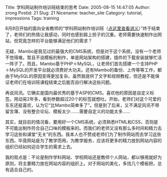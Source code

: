 Title: 学科网站制作培训班结束的思考
Date: 2005-08-15 14:47:05
Author: zrong
Postid: 21
Slug: 21
Nicename: teacher_site
Category: tutorial, impressions
Tags: training

8月8日开始的面向全省教师的“学科网站制作培训班（[点这里查看讲义](http://cai.mediasky.cn/index.php?option=com_content&task=view&id=53&Itemid=13 "学科网站设计与制作培训班 讲义在线阅读")）”终于结束了，老师们的热情让我感动，同时也感到肩上担子的沉重。老师需要快速制作出网站，但究竟怎样的平台能够满足他们的需求？

无疑，Mambo是我见过的最强大的CMS系统，但是对于这个系统，没有一个老师不觉得难。暂且不说模板的制作，单是网站架构的搭建，插件的下载安装就够忙活一阵子了。而且，Mambo基于PHP＋MySQL，让老师们首先搭建一个支持PHP＋MySQL的开发平台就必须费好大功夫。还有Mambo的备份、上传等等工作，都由于MySQL的原因变得更加复杂。虽然我提供了文字和视频教程，但还是不能保证老师们在培训班课程结束之后能否自行解决这些问题。

再说风讯。它确实是国内最优秀的基于ASP的CMS。喜欢他的原因是自定义标签。用动易2年多，看到参数超过20个的标签就想吐。开始，老师们对这个可爱的东东还挺喜欢，认为它“比Mambo简单多了”。但是到了后来，又不满足风讯不带留言簿、没有整合论坛、模板太少.......需要自定义的功能太多......

其实，就目前的情况看，要用好一个CMS系统，必须熟悉HTML和CSS，否则是不可能出制作符合自己口味的模板来的。而我们的老师又没有那么多时间和精力去学习这些和课堂“无关”的东西。我本人也不赞成老师们为了制作网站而去学习这些东西。毕竟网站是为了教学而用，为教学服务，应该将更多的精力放到网站内容的组织已经如何迎合学生的需求上去。

我的观点是：不论是制作学科网站、学校网站还是教师个人网站，都以够用就好为原则，将主要精力放在网站内容的组织上。对于网站的美化，多找几个模板把，总有适合自己的。

